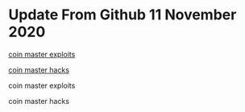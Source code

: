 # Update From Github 11 November 2020

[coin master exploits](https://sites.google.com/view/levvvel/home)

[coin master hacks](https://1coinmasterofficial.blogspot.com)
      
coin master exploits

coin master hacks
